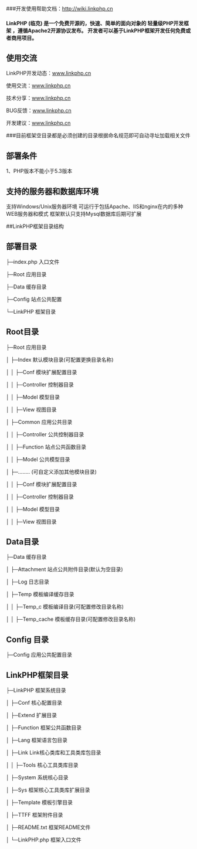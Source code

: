 ###开发使用帮助文档：http://wiki.linkphp.cn
#### LinkPHP (临克) 是一个免费开源的，快速、简单的面向对象的 轻量级PHP开发框架 ，遵循Apache2开源协议发布。 开发者可以基于LinkPHP框架开发任何免费或者商用项目。

## **使用交流**
LinkPHP开发动态：www.linkphp.cn

使用交流：www.linkphp.cn

技术分享：www.linkphp.cn

BUG反馈：www.linkphp.cn

开发建议：www.linkphp.cn

###目前框架空目录都是必须创建的目录根据命名规范即可自动寻址加载相关文件

## **部署条件**
1、PHP版本不能小于5.3版本

## **支持的服务器和数据库环境**

支持Windows/Unix服务器环境
可运行于包括Apache、IIS和nginx在内的多种WEB服务器和模式
框架默认只支持Mysql数据库后期可扩展


##LinkPHP框架目录结构
## **部署目录**

├─index.php        入口文件

├─Root                  应用目录

├─Data               缓存目录

├─Config              站点公共配置

└─LinkPHP           框架目录


## **Root目录**

├─Root 应用目录

│  ├─Index                 默认模块目录(可配置更换目录名称)

│  │  ├─Conf             模块扩展配置目录

│  │  ├─Controller    控制器目录

│  │  ├─Model          模型目录

│  │  ├─View             视图目录

│  ├─Common          应用公共目录

│  │  ├─Controller    公共控制器目录

│  │  ├─Function      站点公共函数目录

│  │  ├─Model          公共模型目录

│  ├─........           (可自定义添加其他模块目录)

│  │  ├─Conf             模块扩展配置目录

│  │  ├─Controller    控制器目录

│  │  ├─Model          模型目录

│  │  ├─View             视图目录


## **Data目录**

├─Data 缓存目录

│  ├─Attachment    站点公共附件目录(默认为空目录)

│  ├─Log       日志目录

│  ├─Temp  模板编译缓存目录

│  │  ├─Temp_c     模板编译目录(可配置修改目录名称)

│  │  ├─Temp_cache   模板缓存目录(可配置修改目录名称)


## **Config 目录**

├─Config    应用公共配置目录


## **LinkPHP框架目录**

├─LinkPHP 框架系统目录

│  ├─Conf          核心配置目录 

│  ├─Extend      扩展目录

│  ├─Function   框架公共函数目录

│  ├─Lang         框架语言包目录

│  ├─Link          Link核心类库和工具类库包目录

│  │  ├─Tools    核心工具类库目录

│  ├─System         系统核心目录

│  ├─Sys            框架核心工具类库扩展目录

│  ├─Template  模板引擎目录

│  ├─TTFF          框架附件目录

│  ├─README.txt   框架README文件

│  └─LinkPHP.php 框架入口文件

